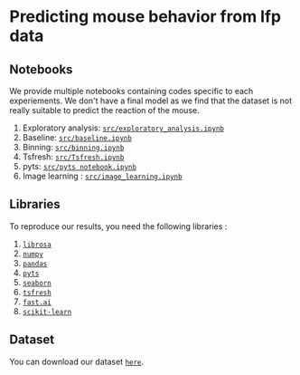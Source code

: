 # Predicting mouse behavior from lfp data

## Notebooks

We provide multiple notebooks containing codes specific to each experiements. We don't have a final model as we find that the dataset is not really suitable to predict the reaction of the mouse.

1. Exploratory analysis:
   [`src/exploratory_analysis.ipynb`](https://github.com/thurgarion2/ML_project_2/blob/master/src/exploratory_analysis.ipynb)
2. Baseline:
   [`src/baseline.ipynb`](https://github.com/thurgarion2/ML_project_2/blob/master/src/baseline.ipynb)
3. Binning:
   [`src/binning.ipynb`](https://github.com/thurgarion2/ML_project_2/blob/master/src/binning.ipynb)
4. Tsfresh:
   [`src/Tsfresh.ipynb`](https://github.com/thurgarion2/ML_project_2/blob/master/src/Tsfresh.ipynb)
5. pyts:
   [`src/pyts notebook.ipynb`](https://github.com/thurgarion2/ML_project_2/blob/master/src/pyts%20notebook.ipynb)
6. Image learning :
   [`src/image_learning.ipynb`](https://github.com/thurgarion2/ML_project_2/blob/master/src/image_learning.ipynb)

## Libraries

To reproduce our results, you need the following libraries :

1. [`librosa`](https://librosa.org/doc/latest/index.html)
2. [`numpy`](https://numpy.org/)
3. [`pandas`](https://pandas.pydata.org/)
4. [`pyts`](https://pyts.readthedocs.io/en/stable/)
5. [`seaborn`](https://seaborn.pydata.org/)
6. [`tsfresh`](https://tsfresh.readthedocs.io/en/latest/)
7. [`fast.ai`](https://docs.fast.ai/)
8. [`scikit-learn`](https://scikit-learn.org/stable/)

## Dataset

You can download our dataset [`here`](https://drive.google.com/file/d/1zIp6lg7Dm78pM73qacRh_OdR8bT7bIBv/view?usp=sharing).